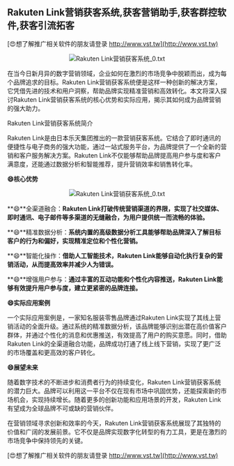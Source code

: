 ## **Rakuten Link营销获客系统,获客营销助手,获客群控软件,获客引流拓客**

[😍想了解推广相关软件的朋友请登录 http://www.vst.tw](http://www.vst.tw)

 <center><img src="https://vst.tw/MP4/tuiguang/png/1.png" alt="Rakuten Link营销获客系统_0.txt"></center>

在当今日新月异的数字营销领域，企业如何在激烈的市场竞争中脱颖而出，成为每个品牌追求的目标。Rakuten Link营销获客系统便是这样一种创新的解决方案，它凭借先进的技术和用户洞察，帮助品牌实现精准营销和高效转化。本文将深入探讨Rakuten Link营销获客系统的核心优势和实际应用，揭示其如何成为品牌营销的强大助力。

Rakuten Link营销获客系统简介

Rakuten Link是由日本乐天集团推出的一款营销获客系统。它结合了即时通讯的便捷性与电子商务的强大功能，通过一站式服务平台，为品牌提供了一个全新的营销和客户服务解决方案。Rakuten Link不仅能够帮助品牌提高用户参与度和客户满意度，还能通过数据分析和智能推荐，提升营销效率和销售转化率。

**😄核心优势**

 <center><img src="https://vst.tw/MP4/tuiguang/png/3.png" alt="Rakuten Link营销获客系统_0.txt"></center>

**😄**全渠道融合：**Rakuten Link打破传统营销渠道的界限，实现了社交媒体、即时通讯、电子邮件等多渠道的无缝融合，为用户提供统一而流畅的体验。**

**😄**精准数据分析：**系统内置的高级数据分析工具能够帮助品牌深入了解目标客户的行为和偏好，实现精准定位和个性化营销。**

**😄**智能化操作：**借助人工智能技术，Rakuten Link能够自动化执行复杂的营销活动，从而提高效率并减少人为错误。**

**😄**增强用户参与：**通过丰富的互动功能和个性化内容推送，Rakuten Link能够有效提升用户参与度，建立更紧密的品牌连接。**

**😄实际应用案例**

一个实际应用案例是，一家知名服装零售品牌通过Rakuten Link实现了其线上营销活动的全面升级。通过系统的精准数据分析，该品牌能够识别出潜在高价值客户群体，并通过个性化的消息和优惠推送，有效提高了用户的购买意愿。同时，借助Rakuten Link的全渠道融合功能，品牌成功打通了线上线下营销，实现了更广泛的市场覆盖和更高效的客户转化。

**😄展望未来**

随着数字技术的不断进步和消费者行为的持续变化，Rakuten Link营销获客系统的潜力巨大。品牌可以利用这一平台不仅在现有市场中巩固优势，还能探索新的市场机会，实现持续增长。随着更多的创新功能和应用场景的开发，Rakuten Link有望成为全球品牌不可或缺的营销伙伴。

在营销领域寻求创新和效率的今天，Rakuten Link营销获客系统展现了其独特的价值和广阔的发展前景。它不仅是品牌实现数字化转型的有力工具，更是在激烈的市场竞争中保持领先的关键。

[😍想了解推广相关软件的朋友请登录 http://www.vst.tw](http://www.vst.tw)



